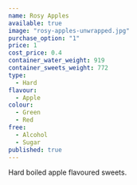 ```yaml
---
name: Rosy Apples
available: true
image: "rosy-apples-unwrapped.jpg"
purchase_option: "1"
price: 1
cost_price: 0.4
container_water_weight: 919
container_sweets_weight: 772
type: 
  - Hard
flavour: 
  - Apple
colour: 
  - Green
  - Red
free: 
  - Alcohol
  - Sugar
published: true
---
```

Hard boiled apple flavoured sweets.